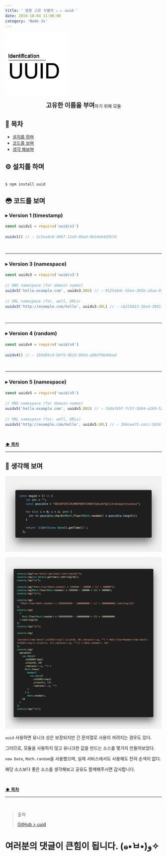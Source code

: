 ```yaml
---
title: ' 범용 고유 식별자 ⚠️ ▻ uuid '
date: 2019-10-04 11:00:00
category: 'Node Js'
---
```


![](./images/uuid/logo.png)

<center><strong style="font-size: 20px;">고유한 이름을 부여</strong>하기 위해 모듈</center>

## **💎 목차**

- [설치를 하며](#️-설치를-하며)
- [코드를 보며](#-코드를-보며)
- [생각 해보며](#-생각해-보며)

## **⚙️ 설치를 하며**

```sh

$ npm install uuid

```

## **😳 코드를 보며**

### **▸ Version 1 (timestamp)**

```js
const uuidv1 = require('uuid/v1')

uuidv1() // ⇨ 2c5ea4c0-4067-11e9-8bad-9b1deb4d3b7d
```

<br />
<hr />

### **▸ Version 3 (namespace)**

```js
const uuidv3 = require('uuid/v3')

// DNS namespace (for domain names)
uuidv3('hello.example.com', uuidv3.DNS) // ⇨ 9125a8dc-52ee-365b-a5aa-81b0b3681cf6

// URL namespace (for, well, URLs)
uuidv3('http://example.com/hello', uuidv3.URL) // ⇨ c6235813-3ba4-3801-ae84-e0a6ebb7d138
```

<br />
<hr />

### **▸ Version 4 (random)**

```js
const uuidv4 = require('uuid/v4')

uuidv4() // ⇨ 1b9d6bcd-bbfd-4b2d-9b5d-ab8dfbbd4bed
```

<br />
<hr />

### **▸ Version 5 (namespace)**

```js
const uuidv5 = require('uuid/v5')

// DNS namespace (for domain names)
uuidv5('hello.example.com', uuidv5.DNS) // ⇨ fdda765f-fc57-5604-a269-52a7df8164ec

// URL namespace (for, well, URLs)
uuidv5('http://example.com/hello', uuidv5.URL) // ⇨ 3bbcee75-cecc-5b56-8031-b6641c1ed1f1
```

<br />

**[⬆ 목차](#-목차)**

---

## **🤔 생각해 보며**

![](./images/uuid/1.png)
<br />

![](./images/uuid/2.png)
<br />

`uuid` 사용하면 유니크 성은 보장되지만 긴 문자열로 사용이 꺼려지는 경우도 있다.

그러므로, 모듈을 사용하지 않고 유니크한 값을 만드는 소스를 몇가지 만들어보았다.

`new Date`, `Math.random`을 사용했으며, 실제 서비스에서도 사용해도 전혀 손색이 없다.

해당 소스보다 좋은 소스를 생각해보고 공유도 함께해주시면 감사합니다.

<br />

**[⬆ 목차](#-목차)**

---

<br />

> 출처
>
> <a href="https://github.com/bynodejs/uuid" target="_blank">GitHub > uuid</a>

# 여러분의 댓글이 큰힘이 됩니다. (๑•̀ㅂ•́)و✧
